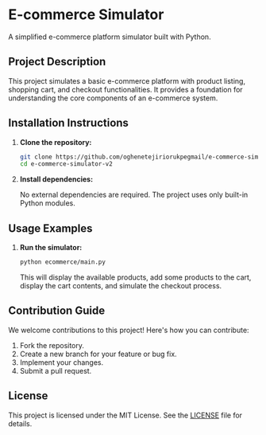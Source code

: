 # E-commerce Simulator

A simplified e-commerce platform simulator built with Python.

## Project Description

This project simulates a basic e-commerce platform with product listing, shopping cart, and checkout functionalities. It provides a foundation for understanding the core components of an e-commerce system.

## Installation Instructions

1.  **Clone the repository:**

    ```bash
    git clone https://github.com/oghenetejiriorukpegmail/e-commerce-simulator-v2.git
    cd e-commerce-simulator-v2
    ```

2.  **Install dependencies:**

    No external dependencies are required. The project uses only built-in Python modules.

## Usage Examples

1.  **Run the simulator:**

    ```bash
    python ecommerce/main.py
    ```

    This will display the available products, add some products to the cart, display the cart contents, and simulate the checkout process.

## Contribution Guide

We welcome contributions to this project! Here's how you can contribute:

1.  Fork the repository.
2.  Create a new branch for your feature or bug fix.
3.  Implement your changes.
4.  Submit a pull request.

## License

This project is licensed under the MIT License. See the [LICENSE](LICENSE) file for details.